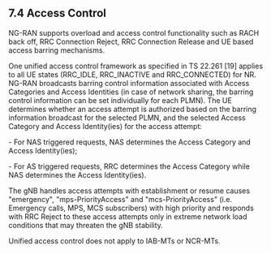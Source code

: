 ## 7.4 Access Control

NG-RAN supports overload and access control functionality such as RACH
back off, RRC Connection Reject, RRC Connection Release and UE based
access barring mechanisms.

One unified access control framework as specified in TS 22.261 \[19\]
applies to all UE states (RRC_IDLE, RRC_INACTIVE and RRC_CONNECTED) for
NR. NG-RAN broadcasts barring control information associated with Access
Categories and Access Identities (in case of network sharing, the
barring control information can be set individually for each PLMN). The
UE determines whether an access attempt is authorized based on the
barring information broadcast for the selected PLMN, and the selected
Access Category and Access Identity(ies) for the access attempt:

\- For NAS triggered requests, NAS determines the Access Category and
Access Identity(ies);

\- For AS triggered requests, RRC determines the Access Category while
NAS determines the Access Identity(ies).

The gNB handles access attempts with establishment or resume causes
\"emergency\", \"mps-PriorityAccess\" and \"mcs-PriorityAccess\" (i.e.
Emergency calls, MPS, MCS subscribers) with high priority and responds
with RRC Reject to these access attempts only in extreme network load
conditions that may threaten the gNB stability.

Unified access control does not apply to IAB-MTs or NCR-MTs.